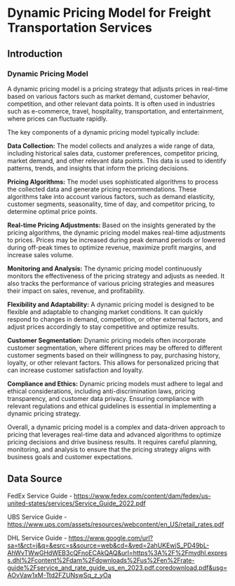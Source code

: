 # Dynamic Pricing Model for Freight Transportation Services

## Introduction 

### Dynamic Pricing Model 

A dynamic pricing model is a pricing strategy that adjusts prices in real-time based on various factors such as market demand, customer behavior, competition, and other relevant data points. It is often used in industries such as e-commerce, travel, hospitality, transportation, and entertainment, where prices can fluctuate rapidly.

The key components of a dynamic pricing model typically include:

**Data Collection:** The model collects and analyzes a wide range of data, including historical sales data, customer preferences, competitor pricing, market demand, and other relevant data points. This data is used to identify patterns, trends, and insights that inform the pricing decisions.

**Pricing Algorithms:** The model uses sophisticated algorithms to process the collected data and generate pricing recommendations. These algorithms take into account various factors, such as demand elasticity, customer segments, seasonality, time of day, and competitor pricing, to determine optimal price points.

**Real-time Pricing Adjustments:** Based on the insights generated by the pricing algorithms, the dynamic pricing model makes real-time adjustments to prices. Prices may be increased during peak demand periods or lowered during off-peak times to optimize revenue, maximize profit margins, and increase sales volume.

**Monitoring and Analysis:** The dynamic pricing model continuously monitors the effectiveness of the pricing strategy and adjusts as needed. It also tracks the performance of various pricing strategies and measures their impact on sales, revenue, and profitability.

**Flexibility and Adaptability:** A dynamic pricing model is designed to be flexible and adaptable to changing market conditions. It can quickly respond to changes in demand, competition, or other external factors, and adjust prices accordingly to stay competitive and optimize results.

**Customer Segmentation:** Dynamic pricing models often incorporate customer segmentation, where different prices may be offered to different customer segments based on their willingness to pay, purchasing history, loyalty, or other relevant factors. This allows for personalized pricing that can increase customer satisfaction and loyalty.

**Compliance and Ethics:** Dynamic pricing models must adhere to legal and ethical considerations, including anti-discrimination laws, pricing transparency, and customer data privacy. Ensuring compliance with relevant regulations and ethical guidelines is essential in implementing a dynamic pricing strategy.

Overall, a dynamic pricing model is a complex and data-driven approach to pricing that leverages real-time data and advanced algorithms to optimize pricing decisions and drive business results. It requires careful planning, monitoring, and analysis to ensure that the pricing strategy aligns with business goals and customer expectations.



## Data Source
FedEx Service Guide - https://www.fedex.com/content/dam/fedex/us-united-states/services/Service_Guide_2022.pdf

UBS Service Guide - https://www.ups.com/assets/resources/webcontent/en_US/retail_rates.pdf

DHL Service Guide - https://www.google.com/url?sa=t&rct=j&q=&esrc=s&source=web&cd=&ved=2ahUKEwjS_PD49bL-AhWvTWwGHdWEB3cQFnoECAkQAQ&url=https%3A%2F%2Fmydhl.express.dhl%2Fcontent%2Fdam%2Fdownloads%2Fus%2Fen%2Frate-guide%2Fservice_and_rate_guide_us_en_2023.pdf.coredownload.pdf&usg=AOvVaw1xM-Ttd2FZUNswSq_z_yOa
